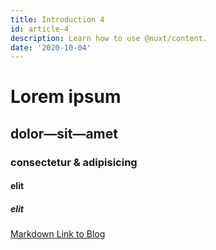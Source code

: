 ```yaml
---
title: Introduction 4
id: article-4
description: Learn how to use @nuxt/content.
date: '2020-10-04'
---
```


# Lorem ipsum
## dolor—sit—amet
### consectetur &amp; adipisicing
#### elit
##### elit

[Markdown Link to Blog](/articles)